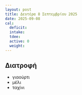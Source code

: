 ```yaml
---
layout: post
title: Δευτέρα 8 Σεπτεμβρίου 2025
date: 2025-09-08
cal:
  deficit: 
  intake: 
  tdee: 
  active: 0
  weight: 
---
```


## Διατροφή

- γιαούρτι
- μέλι
- ταχίνι



<!---  ![pic](/pics/2025-09-08/yogurt.jpg)<br> -->
